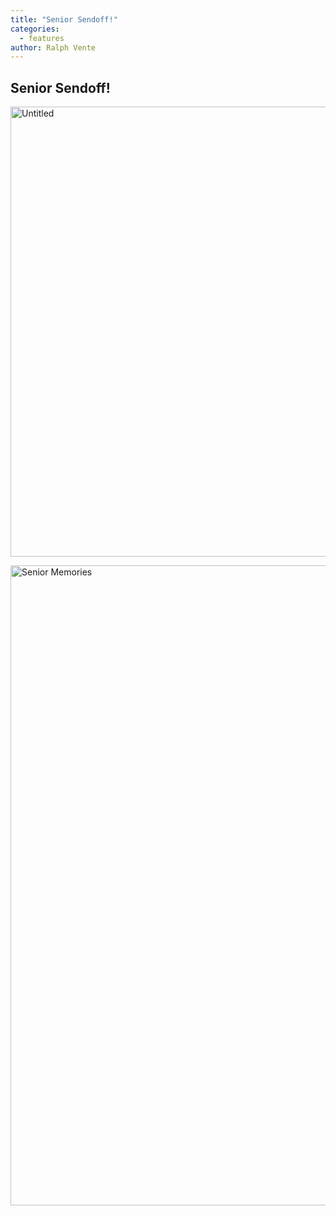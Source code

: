 ```yaml
---
title: "Senior Sendoff!"
categories:
  - features
author: Ralph Vente
---
```


## Senior Sendoff!

<a data-flickr-embed="true" data-context="true"  href="https://www.flickr.com/photos/rvente/35173147490/in/album-72157685455298826/" title="Untitled"><img src="https://c1.staticflickr.com/5/4257/35173147490_94e2854755_b.jpg" width="960" height="720" alt="Untitled"></a><script async src="//embedr.flickr.com/assets/client-code.js" charset="utf-8"></script>

<a data-flickr-embed="true"  href="https://www.flickr.com/photos/rvente/albums/72157685455298826" title="Senior Memories"><img src="https://c1.staticflickr.com/5/4254/35173148130_855b1dd6c7_b.jpg" width="576" height="1024" alt="Senior Memories"></a><script async src="//embedr.flickr.com/assets/client-code.js" charset="utf-8"></script>
